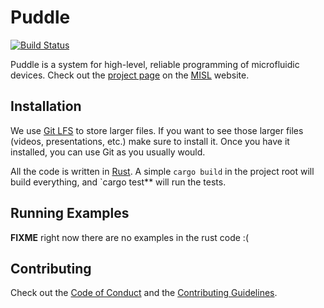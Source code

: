 # Puddle

[![Build Status](https://travis-ci.org/uwmisl/puddle.svg?branch=master)](https://travis-ci.org/uwmisl/puddle)

Puddle is a system for high-level, reliable programming of microfluidic devices.
Check out the [project page] on the [MISL] website.

## Installation

We use [Git LFS][lfs] to store larger files. If you want to see those larger
files (videos, presentations, etc.) make sure to install it. Once you have it
installed, you can use Git as you usually would.

All the code is written in [Rust][].
A simple `cargo build` in the project root will build everything,
and `cargo test** will run the tests.

## Running Examples

**FIXME** right now there are no examples in the rust code :(

## Contributing

Check out the [Code of Conduct][cc] and the [Contributing Guidelines][contrib].

[cc]: CODE_OF_CONDUCT.md
[contrib]: CONTRIBUTING.md
[lfs]: https://git-lfs.github.com/
[project page]: http://misl.cs.washington.edu/projects/puddle.html
[misl]: http://misl.cs.washington.edu/
[rust]: https://www.rust-lang.org/
